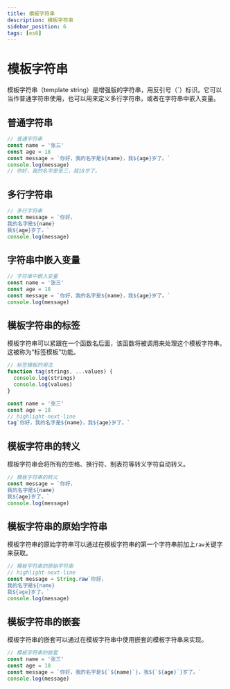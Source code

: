 ```yaml
---
title: 模板字符串
description: 模板字符串
sidebar_position: 6
tags: [es6]
---
```


# 模板字符串

模板字符串（template string）是增强版的字符串，用反引号（`）标识。它可以当作普通字符串使用，也可以用来定义多行字符串，或者在字符串中嵌入变量。

## 普通字符串

```js
// 普通字符串
const name = '张三'
const age = 18
const message = `你好，我的名字是${name}，我${age}岁了。`
console.log(message)
// 你好，我的名字是张三，我18岁了。
```
    
## 多行字符串

```js
// 多行字符串
const message = `你好，
我的名字是${name}
我${age}岁了。`
console.log(message)
```

## 字符串中嵌入变量

```js
// 字符串中嵌入变量
const name = '张三'
const age = 18
const message = `你好，我的名字是${name}，我${age}岁了。`
console.log(message)
```


## 模板字符串的标签

模板字符串可以紧跟在一个函数名后面，该函数将被调用来处理这个模板字符串。这被称为“标签模板”功能。

```js
// 标签模板的用法
function tag(strings, ...values) {
  console.log(strings)
  console.log(values)
}

const name = '张三'
const age = 18
// highlight-next-line
tag`你好，我的名字是${name}，我${age}岁了。`
```
    
## 模板字符串的转义

模板字符串会将所有的空格、换行符、制表符等转义字符自动转义。

```js
// 模板字符串的转义
const message = `你好，
我的名字是${name}
我${age}岁了。`
console.log(message)
```
        
## 模板字符串的原始字符串

模板字符串的原始字符串可以通过在模板字符串的第一个字符串前加上`raw`关键字来获取。

```js
// 模板字符串的原始字符串
// highlight-next-line
const message = String.raw`你好，
我的名字是${name}
我${age}岁了。`
console.log(message)
```

## 模板字符串的嵌套

模板字符串的嵌套可以通过在模板字符串中使用嵌套的模板字符串来实现。

```js
// 模板字符串的嵌套
const name = '张三'
const age = 18
const message = `你好，我的名字是${`${name}`}，我${`${age}`}岁了。`
console.log(message)
```

